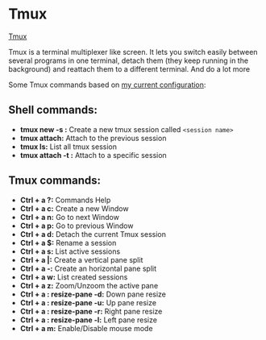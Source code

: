# Tmux

[Tmux](https://tmux.github.io/)

Tmux is a terminal multiplexer like screen. It lets you switch easily between several programs in one terminal, detach them (they keep running in the background) and reattach them to a different terminal. And do a lot more

Some Tmux commands based on [my current configuration](https://github.com/guillaumeparis2000/dotfiles/blob/master/tmux/tmux.conf):

## Shell commands:
  * __tmux new -s <session name>:__ Create a new tmux session called `<session name>`
  * __tmux attach:__ Attach to the previous session
  * __tmux ls:__ List all tmux session
  * __tmux attach -t <session name>:__ Attach to a specific session

## Tmux commands:
  * __Ctrl + a ?:__ Commands Help
  * __Ctrl + a c:__ Create a new Window
  * __Ctrl + a n:__ Go to next Window
  * __Ctrl + a p:__ Go to previous Window
  * __Ctrl + a d:__ Detach the current Tmux session
  * __Ctrl + a $:__ Rename a session
  * __Ctrl + a s:__ List active sessions
  * __Ctrl + a |:__ Create a vertical pane split
  * __Ctrl + a -:__ Create an horizontal pane split
  * __Ctrl + a w:__ List created sessions
  * __Ctrl + a z:__ Zoom/Unzoom the active pane
  * __Ctrl + a : resize-pane -d:__ Down pane resize
  * __Ctrl + a : resize-pane -u:__ Up pane resize
  * __Ctrl + a : resize-pane -r:__ Right pane resize
  * __Ctrl + a : resize-pane -l:__ Left pane resize
  * __Ctrl + a m:__ Enable/Disable mouse mode
